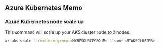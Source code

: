 ## Azure Kubernetes Memo  

### Azure Kubernetes node scale up  
This command will scale up your AKS cluster node to 2 nodes.  
```bash
az aks scale --resource-group <MYRESOURCEGROUP> --name <MYAKSCLUSTER> --node-count 2 --nodepool-name <MYNODEPOOLNAME>
```  